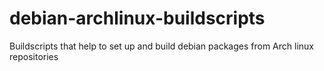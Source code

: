 # debian-archlinux-buildscripts
Buildscripts that help to set up and build debian packages from Arch linux repositories
